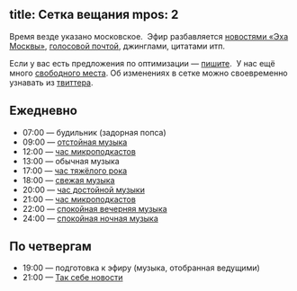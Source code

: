 title: Сетка вещания
mpos: 2
---
Время везде указано московское.  Эфир разбавляется [новостями «Эха
Москвы»](http://echo.msk.ru/news/), [голосовой почтой](/hotline/), джинглами,
цитатами итп.

Если у вас есть предложения по оптимизации — [пишите](/feedback/).  У нас
ещё много [свободного места](/podcasters.html).  Об изменениях в сетке можно
своевременно узнавать из [твиттера](http://twitter.com/tmradio).

## Ежедневно

- 07:00 — будильник (задорная попса)
- 09:00 — [отстойная музыка](/programs/shitlist/)
- 12:00 — [час микроподкастов](/programs/mcast/)
- 13:00 — обычная музыка
- 17:00 — [час тяжёлого рока](/programs/heavy/)
- 18:00 — [свежая музыка](/programs/fresh/)
- 20:00 — [час достойной музыки](/programs/hitlist/)
- 21:00 — [час микроподкастов](/programs/mcast/)
- 22:00 — [спокойная вечерняя музыка](/programs/calm/)
- 24:00 — [спокойная ночная музыка](/programs/lounge/)

## По четвергам

- 19:00 — подготовка к эфиру (музыка, отобранная ведущими)
- 21:00 — [Так себе новости](/programs/tsn/)
